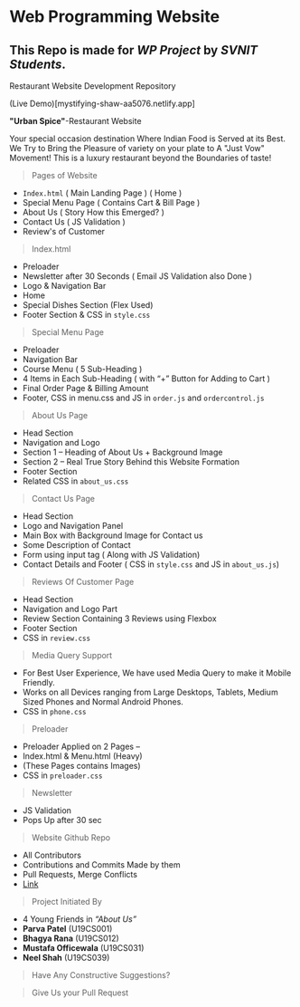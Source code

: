 # Web Programming Website

## This Repo is made for _WP Project_ by _SVNIT Students_.

Restaurant Website Development Repository

(Live Demo)[mystifying-shaw-aa5076.netlify.app]

**"Urban Spice"**-Restaurant Website

Your special occasion destination Where Indian Food is Served at its Best. We Try to Bring the Pleasure of variety on your plate to A "Just Vow" Movement! This is a luxury restaurant beyond the Boundaries of taste!

>Pages of Website

-	`Index.html` ( Main Landing Page ) ( Home )
-	Special Menu Page ( Contains Cart & Bill Page )
-	About Us ( Story How this Emerged? )
-	Contact Us ( JS Validation )
-	Review's of Customer

>Index.html

-	Preloader
-	Newsletter after 30 Seconds ( Email JS Validation also Done )
-	Logo & Navigation Bar
-	Home 
-	Special Dishes Section (Flex Used)
-	Footer Section & CSS in `style.css`
 
>Special Menu Page

-	Preloader
-	Navigation Bar
-	Course Menu ( 5 Sub-Heading )
-	4 Items in Each Sub-Heading ( with “+” Button for Adding to Cart )
-	Final Order Page & Billing Amount 
-	Footer, CSS in menu.css and JS in `order.js` and `ordercontrol.js`
 
>About Us Page

-	Head Section 
-	Navigation and Logo
-	Section 1 – Heading of About Us + Background Image
-	Section 2 – Real True Story Behind this Website Formation
-	Footer Section
-	Related CSS in `about_us.css`

>Contact Us Page

-	Head Section
-	Logo and Navigation Panel
-	Main Box with Background Image for Contact us
-	Some Description of Contact
-	Form using input tag ( Along with JS Validation)
-	Contact Details and Footer ( CSS in `style.css` and JS in `about_us.js`)
 
>Reviews Of Customer Page

-	Head Section
-	Navigation and Logo Part
-	Review Section Containing 3 Reviews using Flexbox
-	Footer Section
-	CSS in `review.css`
 
>Media Query Support

-	For Best User Experience, We have used Media Query to make it Mobile Friendly.
-	Works on all Devices ranging from Large Desktops, Tablets, Medium Sized Phones and Normal Android Phones.
-	CSS in `phone.css`

>Preloader

-	Preloader Applied on 2 Pages – 
-	Index.html & Menu.html (Heavy)
-	(These Pages contains Images)
-	CSS in `preloader.css`

>Newsletter

-	JS Validation
-	Pops Up after 30 sec

>Website Github Repo

-	All Contributors
-	Contributions and Commits Made by them
-	Pull Requests, Merge Conflicts
-	[Link]( https://github.com/BhagyaRana/WP_Website "Github Repo Link" )

>Project Initiated By

-	4 Young Friends in _“About Us”_
-	**Parva Patel** (U19CS001)
-	**Bhagya Rana** (U19CS012)
-	**Mustafa Officewala** (U19CS031)
-	**Neel Shah** (U19CS039)

>Have Any Constructive Suggestions?

>Give Us your Pull Request 

